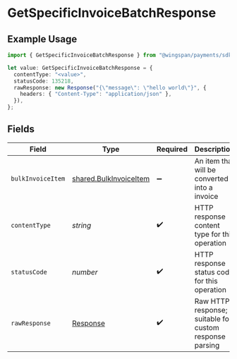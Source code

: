 # GetSpecificInvoiceBatchResponse

## Example Usage

```typescript
import { GetSpecificInvoiceBatchResponse } from "@wingspan/payments/sdk/models/operations";

let value: GetSpecificInvoiceBatchResponse = {
  contentType: "<value>",
  statusCode: 135218,
  rawResponse: new Response("{\"message\": \"hello world\"}", {
    headers: { "Content-Type": "application/json" },
  }),
};
```

## Fields

| Field                                                                   | Type                                                                    | Required                                                                | Description                                                             |
| ----------------------------------------------------------------------- | ----------------------------------------------------------------------- | ----------------------------------------------------------------------- | ----------------------------------------------------------------------- |
| `bulkInvoiceItem`                                                       | [shared.BulkInvoiceItem](../../../sdk/models/shared/bulkinvoiceitem.md) | :heavy_minus_sign:                                                      | An item that will be converted into a invoice                           |
| `contentType`                                                           | *string*                                                                | :heavy_check_mark:                                                      | HTTP response content type for this operation                           |
| `statusCode`                                                            | *number*                                                                | :heavy_check_mark:                                                      | HTTP response status code for this operation                            |
| `rawResponse`                                                           | [Response](https://developer.mozilla.org/en-US/docs/Web/API/Response)   | :heavy_check_mark:                                                      | Raw HTTP response; suitable for custom response parsing                 |